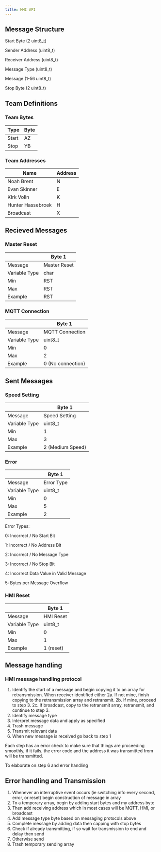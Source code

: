 ```yaml
---
title: HMI API
---
```

## Message Structure

Start Byte (2 uint8_t)

Sender Address (uint8_t)

Receiver Address (uint8_t)

Message Type (uint8_t)

Message (1-56 uint8_t)

Stop Byte (2 uint8_t)

## Team Definitions

### Team Bytes

| Type |  Byte  |
| -----------| ----------- |
| Start | AZ  |
| Stop | YB |

### Team Addresses

| Name |  Address  |
| -----------| ----------- |
| Noah Brent | N  |
|Evan Skinner| E |
|Kirk Volin| K |
|Hunter Hassebroek| H |
| Broadcast | X |

## Recieved Messages

### Master Reset

|  |  Byte 1     |
| -----------| ----------- |
|Message| Master Reset  |
|Variable Type| char  |
|Min| RST |
|Max| RST |
|Example| RST |

### MQTT Connection
|  |  Byte 1     |
| -----------| ----------- |
|Message| MQTT Connection  |
|Variable Type| uint8_t  |
|Min|  0 |
|Max|  2 |
|Example| 0 (No connection)|

## Sent Messages

### Speed Setting
|  |  Byte 1     |
| -----------| ----------- |
|Message| Speed Setting  |
|Variable Type| uint8_t  |
|Min|  1 |
|Max|  3 |
|Example| 2 (Medium Speed)|

### Error

|  |  Byte 1     |
| -----------| ----------- |
|Message| Error Type | Address Received |
|Variable Type| uint8_t  | char |
|Min| 0  | Z (No error address) |
|Max| 5 | Address of Error  |
|Example| 2  | E  |

Error Types:

0: Incorrect / No Start Bit

1: Incorrect / No Address Bit

2: Incorrect / No Message Type

3: Incorrect / No Stop Bit

4: Incorrect Data Value in Valid Message

5: Bytes per Message Overflow

### HMI Reset

|  |  Byte 1     |
| -----------| ----------- |
|Message| HMI Reset  |
|Variable Type| uint8_t  |
|Min| 0 |
|Max| 1 |
|Example| 1 (reset) |


## Message handling 
### HMI message handling protocol
1. Identify the start of a message and begin copying it to an array for retransmission.
When receiver identified either
    2a. If not mine, finish copying to the retransmission array and retransmit.
    2b. If mine, proceed to step 3.
     2c. If broadcast, copy to the retransmit array, retransmit, and continue to step 3.
 3. Identify message type
 4. Interpret message data and apply as specified
 5. Trash message
 6. Transmit relevant data
 7. When new message is received go back to step 1

Each step has an error check to make sure that things are proceeding smoothly, if it fails, the error code and the address it was transmitted from will be transmitted.

To elaborate on step 6 and error handling

## Error handling and Transmission
1. Whenever an interruptive event occurs (ie switching info every second, error, or reset) begin construction of message in array
2. To a temporary array, begin by adding start bytes and my address byte
3. Then add receiving address which in most cases will be MQTT, HMI, or broadcast
4. Add message type byte based on messaging protocols above
5. Complete message by adding data then capping with stop bytes
6. Check if already transmitting, if so wait for transmission to end and delay then send
7. Otherwise send
8. Trash temporary sending array



